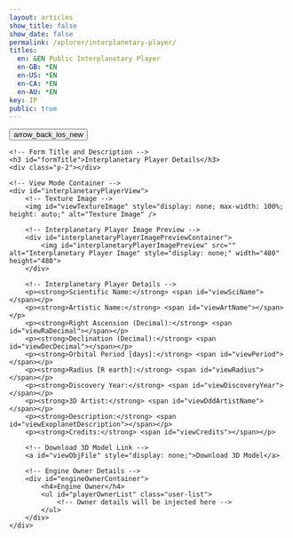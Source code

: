 ```yaml
---
layout: articles
show_title: false
show_date: false
permalink: /xplorer/interplanetary-player/
titles:
  en: &EN Public Interplanetary Player
  en-GB: *EN
  en-US: *EN
  en-CA: *EN
  en-AU: *EN
key: IP
public: true
---
```


<!-- Interplanetary Player Form Container -->
<div class="form-container">
    <!-- Back Button -->
    <div class="button-container">
        <div class="back-button-container">
            <a href="/voyage" title="Back to Voyage">
                <button id="backButton" class="btn button--outline-primary button--circle">
                    <span class="material-symbols-outlined">arrow_back_ios_new</span>
                </button>
            </a>
        </div>
    </div>

    <!-- Form Title and Description -->
    <h3 id="formTitle">Interplanetary Player Details</h3>
    <div class="p-2"></div>

    <!-- View Mode Container -->
    <div id="interplanetaryPlayerView">
        <!-- Texture Image -->
        <img id="viewTextureImage" style="display: none; max-width: 100%; height: auto;" alt="Texture Image" />
        
        <!-- Interplanetary Player Image Preview -->
        <div id="interplanetaryPlayerImagePreviewContainer">
            <img id="interplanetaryPlayerImagePreview" src="" alt="Interplanetary Player Image" style="display: none;" width="480" height="480">
        </div>

        <!-- Interplanetary Player Details -->
        <p><strong>Scientific Name:</strong> <span id="viewSciName"></span></p>
        <p><strong>Artistic Name:</strong> <span id="viewArtName"></span></p>
        <p><strong>Right Ascension (Decimal):</strong> <span id="viewRaDecimal"></span></p>
        <p><strong>Declination (Decimal):</strong> <span id="viewDecDecimal"></span></p>
        <p><strong>Orbital Period [days]:</strong> <span id="viewPeriod"></span></p>
        <p><strong>Radius [R earth]:</strong> <span id="viewRadius"></span></p>
        <p><strong>Discovery Year:</strong> <span id="viewDiscoveryYear"></span></p>
        <p><strong>3D Artist:</strong> <span id="viewDddArtistName"></span></p>
        <p><strong>Description:</strong> <span id="viewExoplanetDescription"></span></p>
        <p><strong>Credits:</strong> <span id="viewCredits"></span></p>

        <!-- Download 3D Model Link -->
        <a id="viewObjFile" style="display: none;">Download 3D Model</a>

        <!-- Engine Owner Details -->
        <div id="engineOwnerContainer">
            <h4>Engine Owner</h4>
            <ul id="playerOwnerList" class="user-list">
                <!-- Owner details will be injected here -->
            </ul>
        </div>
    </div>
</div>

<!-- Toast Notification Container -->
<div id="toastContainer" class="toast-container"></div>

<!-- JavaScript to Handle Data Retrieval and Rendering -->
<script>
document.addEventListener('DOMContentLoaded', function() {
    const userId = localStorage.getItem('userId'); 
    const urlParams = new URLSearchParams(window.location.search);
    const playerId = urlParams.get('playerId'); // Retrieve playerId from the URL

    const formTitle = document.getElementById('formTitle');
    const interplanetaryPlayerView = document.getElementById('interplanetaryPlayerView');
    const interplanetaryPlayerImagePreview = document.getElementById('interplanetaryPlayerImagePreview');
    const playerOwnerList = document.getElementById('playerOwnerList');

    // Check if playerId is present in the URL
    if (playerId) {
        formTitle.innerText = 'Interplanetary Player Details';
        loadInterplanetaryPlayerDetails(playerId);
    } else {
        showToast('Interplanetary Player ID not provided in the URL.', 'error');
    }

    /**
     * Fetch and load Interplanetary Player details based on playerId
     * @param {string} playerId - The ID of the Interplanetary Player
     */
    function loadInterplanetaryPlayerDetails(playerId) {
        fetch(`https://api.plantasia.space/api/interplanetaryPlayers/${playerId}`)
            .then(response => {
                console.log('Response status:', response.status);
                return response.json();
            })
            .then(data => {
                console.log('Received data:', data);

                if (data.success && data.player) { // Ensure 'player' key exists
                    const player = data.player; // Assign player data
                    console.log('Interplanetary Player data is available:', player);

                    // Check if the player is public or if the current user is the owner
                    if (player.isPublic || player.ownerId === userId) {
                        populateViewMode(player);
                        showOwnerDetails(player.ownerDetails);
                        // If there are additional artist details, handle them here
                        // showDddArtistDetails(player.dddArtistDetails);
                    } else {
                        console.log('Interplanetary Player is not public and user is not the owner. Redirecting to /voyage.');
                        showToast('This Interplanetary Player is private.', 'error');
                        setTimeout(() => {
                            window.location.href = '/voyage';
                        }, 2000);
                    }
                } else {
                    console.log('Failed to load Interplanetary Player details.');
                    showToast(data.message || 'Failed to load Interplanetary Player details.', 'error');
                    setTimeout(() => {
                        window.location.href = '/voyage';
                    }, 2000);
                }
            })
            .catch(error => {
                console.error('Error loading Interplanetary Player details:', error);
                showToast('An error occurred while loading Interplanetary Player details.', 'error');
                setTimeout(() => {
                    window.location.href = '/voyage';
                }, 2000);
            });
    }

    /**
     * Populate the view mode with Interplanetary Player data
     * @param {Object} player - The Interplanetary Player data
     */
    function populateViewMode(player) {
        document.getElementById('viewSciName').innerHTML = `<strong>Scientific Name:</strong> ${player.sciName || 'N/A'}`;
        document.getElementById('viewArtName').innerHTML = `<strong>Artistic Name:</strong> ${player.artName || 'N/A'}`;
        document.getElementById('viewRaDecimal').innerHTML = `<strong>Right Ascension (Decimal):</strong> ${player.ra_decimal?.$numberDecimal || 'N/A'}`;
        document.getElementById('viewDecDecimal').innerHTML = `<strong>Declination (Decimal):</strong> ${player.dec_decimal?.$numberDecimal || 'N/A'}`;
        document.getElementById('viewPeriod').innerHTML = `<strong>Orbital Period [days]:</strong> ${player.period?.$numberDecimal || 'N/A'}`;
        document.getElementById('viewRadius').innerHTML = `<strong>Radius [R earth]:</strong> ${player.radius?.$numberDecimal || 'N/A'}`;
        document.getElementById('viewDiscoveryYear').innerHTML = `<strong>Discovery Year:</strong> ${player.discoveryyear?.$numberDecimal || 'N/A'}`;
        
        // 3D Artist as Clickable Handler
        document.getElementById('viewDddArtistName').innerHTML = `<strong>3D Artist:</strong> ${player.ddd?.dddArtist ? `<a href="/xplorer/?username=${encodeURIComponent(player.ddd.dddArtist)}" target="_self">@${player.ddd.dddArtist}</a>` : 'N/A'}`;
        
        document.getElementById('viewExoplanetDescription').innerHTML = `<strong>Description:</strong> ${player.description || 'N/A'}`;
        document.getElementById('viewCredits').innerHTML = `<strong>Credits:</strong> ${player.credits || 'N/A'}`;
        
        // Show or hide Download 3D Model link
        const viewObjFile = document.getElementById('viewObjFile');
        if (player.objURL) {
            viewObjFile.href = player.objURL.startsWith('http') ? player.objURL : `https://api.plantasia.space${player.objURL}`;
            viewObjFile.textContent = 'Download 3D Model';
            viewObjFile.style.display = 'block';
        } else {
            viewObjFile.style.display = 'none';
        }
        
        // Show or hide Texture Image
        const viewTextureImage = document.getElementById('viewTextureImage');
        if (player.textureURL) {
            const textureUrl = player.textureURL.startsWith('http') ? player.textureURL : `https://api.plantasia.space${player.textureURL}`;
            viewTextureImage.src = textureUrl;
            viewTextureImage.alt = `Texture of ${player.sciName || 'Interplanetary Player'}`;
            viewTextureImage.style.display = 'block';
        } else {
            viewTextureImage.style.display = 'none';
        }
        
        // Show or hide Interplanetary Player Image
        if (player.interplanetaryPlayerImage) {
            interplanetaryPlayerImagePreview.src = `https://api.plantasia.space${encodeURI(player.interplanetaryPlayerImage)}`;
            interplanetaryPlayerImagePreview.style.display = 'block';
        } else {
            interplanetaryPlayerImagePreview.style.display = 'none';
        }
    }

    /**
     * Display Owner Details in the Owner List
     * @param {Object} ownerDetails - The Owner's details
     */
    function showOwnerDetails(ownerDetails) {
        if (ownerDetails) {
            playerOwnerList.innerHTML = `
                <li class="user-list-item">
                    <div class="user-profile-pic">
                        <img src="https://api.plantasia.space${ownerDetails.profileImage || '/default_profile.png'}" alt="${ownerDetails.username}">
                    </div>
                    <div class="user-details">
                        <div class="user-display-name">${ownerDetails.displayName || 'Unknown'}</div>
                        <div class="user-username">
                            <a href="/xplorer/?username=${ownerDetails.username}" target="_self">@${ownerDetails.username || 'Unknown'}</a>
                        </div>
                    </div>
                </li>`;
        } else {
            playerOwnerList.innerHTML = '<li>No owner details available.</li>';
        }
    }

    /**
     * Display Toast Notifications
     * @param {string} message - The message to display
     * @param {string} type - The type of message ('success' or 'error')
     */
    function showToast(message, type = 'success') {
        const toastContainer = document.getElementById('toastContainer');
        if (!toastContainer) {
            console.error('Toast container element not found');
            return; // Exit the function if the toast container is missing
        }

        const toast = document.createElement('div');
        const toastId = `toast_${Date.now()}`;
        toast.classList.add('toast');
        toast.setAttribute('id', toastId);
        if (type === 'success') {
            toast.classList.add('success');
        } else if (type === 'error') {
            toast.classList.add('error');
        }
        toast.textContent = message;
        toastContainer.appendChild(toast);

        // Trigger CSS animation
        setTimeout(() => {
            toast.classList.add('show');
        }, 100);

        // Remove toast after animation
        setTimeout(() => {
            toast.classList.remove('show');
            setTimeout(() => {
                const toastElem = document.getElementById(toastId);
                if (toastElem) {
                    toastElem.remove();
                }
            }, 500);
        }, 3000);
    }

});
</script>


